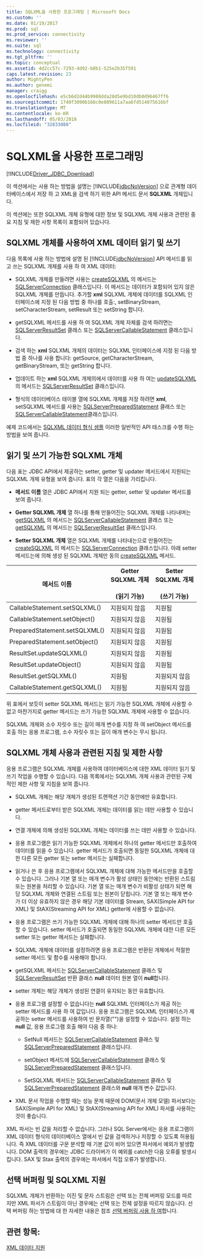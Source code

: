 ```yaml
---
title: SQLXML을 사용한 프로그래밍 | Microsoft Docs
ms.custom: ''
ms.date: 01/19/2017
ms.prod: sql
ms.prod_service: connectivity
ms.reviewer: ''
ms.suite: sql
ms.technology: connectivity
ms.tgt_pltfrm: ''
ms.topic: conceptual
ms.assetid: 4d2cc57c-7293-4d92-b8b1-525e2b35f591
caps.latest.revision: 23
author: MightyPen
ms.author: genemi
manager: craigg
ms.openlocfilehash: e5cb6d2d44b9988dda28d5e9bd10db0d96467ff6
ms.sourcegitcommit: 1740f3090b168c0e809611a7aa6fd514075616bf
ms.translationtype: MT
ms.contentlocale: ko-KR
ms.lasthandoff: 05/03/2018
ms.locfileid: "32833088"
---
```

# <a name="programming-with-sqlxml"></a>SQLXML을 사용한 프로그래밍
[!INCLUDE[Driver_JDBC_Download](../../includes/driver_jdbc_download.md)]

  이 섹션에서는 사용 하는 방법을 설명는 [!INCLUDE[jdbcNoVersion](../../includes/jdbcnoversion_md.md)] 으로 관계형 데이터베이스에서 저장 하 고 XML을 검색 하기 위한 API 메서드 문서 **SQLXML** 개체입니다.  
  
 이 섹션에는 또한 SQLXML 개체 유형에 대한 정보 및 SQLXML 개체 사용과 관련된 중요 지침 및 제한 사항 목록이 포함되어 있습니다.  
  
## <a name="reading-and-writing-xml-data-with-sqlxml-objects"></a>SQLXML 개체를 사용하여 XML 데이터 읽기 및 쓰기  
 다음 목록에 사용 하는 방법에 설명 된 [!INCLUDE[jdbcNoVersion](../../includes/jdbcnoversion_md.md)] API 메서드를 읽고 쓰는 SQLXML 개체를 사용 하 여 XML 데이터:  
  
-   SQLXML 개체를 만들려면 사용는 [createSQLXML](../../connect/jdbc/reference/createsqlxml-method-sqlserverconnection.md) 의 메서드는 [SQLServerConnection](../../connect/jdbc/reference/sqlserverconnection-class.md) 클래스입니다. 이 메서드는 데이터가 포함되어 있지 않은 SQLXML 개체를 만듭니다. 추가할 **xml** SQLXML 개체에 데이터를 SQLXML 인터페이스에 지정 된 다음 방법 중 하나를 호출:, setBinaryStream, setCharacterStream, setResult 또는 setString 합니다.  
  
-   getSQLXML 메서드를 사용 하 여 SQLXML 개체 자체를 검색 하려면는 [SQLServerResultSet](../../connect/jdbc/reference/sqlserverresultset-class.md) 클래스 또는 [SQLServerCallableStatement](../../connect/jdbc/reference/sqlservercallablestatement-class.md) 클래스입니다.  
  
-   검색 하는 **xml** SQLXML 개체의 데이터는 SQLXML 인터페이스에 지정 된 다음 방법 중 하나를 사용 합니다: getSource, getCharacterStream, getBinaryStream, 또는 getString 합니다.  
  
-   업데이트 하는 **xml** SQLXML 개체의에서 데이터를 사용 하 여는 [updateSQLXML](../../connect/jdbc/reference/updatesqlxml-method-sqlserverresultset.md) 의 메서드는 [SQLServerResultSet](../../connect/jdbc/reference/sqlserverresultset-class.md) 클래스입니다.  
  
-   형식의 데이터베이스 테이블 열에 SQLXML 개체를 저장 하려면 **xml**, setSQLXML 메서드를 사용는 [SQLServerPreparedStatement](../../connect/jdbc/reference/sqlserverpreparedstatement-class.md) 클래스 또는 [SQLServerCallableStatement](../../connect/jdbc/reference/sqlservercallablestatement-class.md)클래스입니다.  
  
 예제 코드에서는 [SQLXML 데이터 형식 샘플](../../connect/jdbc/sqlxml-data-type-sample.md) 이러한 일반적인 API 태스크를 수행 하는 방법을 보여 줍니다.  
  
## <a name="readable-and-writable-sqlxml-objects"></a>읽기 및 쓰기 가능한 SQLXML 개체  
 다음 표는 JDBC API에서 제공하는 setter, getter 및 updater 메서드에서 지원되는 SQLXML 개체 유형을 보여 줍니다. 표의 각 열은 다음을 가리킵니다.  
  
-   **메서드 이름** 열은 JDBC API에서 지원 되는 getter, setter 및 updater 메서드를 보여 줍니다.  
  
-   **Getter SQLXML 개체** 열 하나를 통해 만들어진는 SQLXML 개체를 나타내며는 [getSQLXML](../../connect/jdbc/reference/getsqlxml-method-sqlservercallablestatement.md) 의 메서드는 [SQLServerCallableStatement](../../connect/jdbc/reference/sqlservercallablestatement-class.md) 클래스 또는 [getSQLXML](../../connect/jdbc/reference/getsqlxml-method-sqlserverresultset.md) 의 메서드는 [SQLServerResultSet](../../connect/jdbc/reference/sqlserverresultset-class.md) 클래스입니다.  
  
-   **Setter SQLXML 개체** 열은 SQLXML 개체를 나타내는으로 만들어진는 [createSQLXML](../../connect/jdbc/reference/createsqlxml-method-sqlserverconnection.md) 의 메서드는 [SQLServerConnection](../../connect/jdbc/reference/sqlserverconnection-class.md) 클래스입니다. 아래 setter 메서드는에 의해 생성 된 SQLXML 개체만 동의 [createSQLXML](../../connect/jdbc/reference/createsqlxml-method-sqlserverconnection.md) 메서드.  
  
|메서드 이름|Getter SQLXML 개체<br /><br /> (읽기 가능)|Setter SQLXML 개체<br /><br /> (쓰기 가능)|  
|-----------------|-------------------------------------------|-------------------------------------------|  
|CallableStatement.setSQLXML()|지원되지 않음|지원됨|  
|CallableStatement.setObject()|지원되지 않음|지원됨|  
|PreparedStatement.setSQLXML()|지원되지 않음|지원됨|  
|PreparedStatement.setObject()|지원되지 않음|지원됨|  
|ResultSet.updateSQLXML()|지원되지 않음|지원됨|  
|ResultSet.updateObject()|지원되지 않음|지원됨|  
|ResultSet.getSQLXML()|지원됨|지원되지 않음|  
|CallableStatement.getSQLXML()|지원됨|지원되지 않음|  
  
 위 표에서 보듯이 setter SQLXML 메서드는 읽기 가능한 SQLXML 개체에 사용할 수 없고 마찬가지로 getter 메서드는 쓰기 가능한 SQLXML 개체에 사용할 수 없습니다.  
  
 SQLXML 개체와 소수 자릿수 또는 길이 매개 변수를 지정 하 여 setObject 메서드를 호출 하는 응용 프로그램, 소수 자릿수 또는 길이 매개 변수는 무시 됩니다.  
  
## <a name="guidelines-and-limitations-when-using-sqlxml-objects"></a>SQLXML 개체 사용과 관련된 지침 및 제한 사항  
 응용 프로그램은 SQLXML 개체를 사용하여 데이터베이스에 대한 XML 데이터 읽기 및 쓰기 작업을 수행할 수 있습니다. 다음 목록에서는 SQLXML 개체 사용과 관련된 구체적인 제한 사항 및 지침을 보여 줍니다.  
  
-   SQLXML 개체는 해당 개체가 생성된 트랜잭션 기간 동안에만 유효합니다.  
  
-   getter 메서드로부터 받은 SQLXML 개체는 데이터를 읽는 데만 사용할 수 있습니다.  
  
-   연결 개체에 의해 생성된 SQLXML 개체는 데이터를 쓰는 데만 사용할 수 있습니다.  
  
-   응용 프로그램은 읽기 가능한 SQLXML 개체에서 하나의 getter 메서드만 호출하여 데이터를 읽을 수 있습니다. getter 메서드가 호출되면 동일한 SQLXML 개체에 대한 다른 모든 getter 또는 setter 메서드는 실패합니다.  
  
-   읽거나 쓴 후 응용 프로그램에서 SQLXML 개체에 대해 가능한 메서드만을 호출할 수 있습니다. 그러나 기본 열 또는 매개 변수가 활성 상태인 동안에는 반환된 스트림 또는 원본을 처리할 수 있습니다. 기본 열 또는 매개 변수가 비활성 상태가 되면 해당 SQLXML 개체와 연결된 스트림 또는 원본이 닫힙니다. 기본 열 또는 매개 변수가 더 이상 유효하지 않은 경우 해당 기본 데이터를 Stream, SAX(Simple API for XML) 및 StAX(Streaming API for XML) getter에 사용할 수 없습니다.  
  
-   응용 프로그램은 쓰기 가능한 SQLXML 개체에 대해 하나의 setter 메서드만 호출할 수 있습니다. setter 메서드가 호출되면 동일한 SQLXML 개체에 대한 다른 모든 setter 또는 getter 메서드는 실패합니다.  
  
-   SQLXML 개체에 데이터를 설정하려면 응용 프로그램은 반환된 개체에서 적절한 setter 메서드 및 함수를 사용해야 합니다.  
  
-   getSQLXML 메서드는 [SQLServerCallableStatement](../../connect/jdbc/reference/sqlservercallablestatement-class.md) 클래스 및 [SQLServerResultSet](../../connect/jdbc/reference/sqlserverresultset-class.md) 반환 클래스 **null** 데이터 원본 열이 **null**합니다.  
  
-   setter 개체는 해당 개체가 생성된 연결이 유지되는 동안 유효합니다.  
  
-   응용 프로그램 설정할 수 없습니다는 **null** SQLXML 인터페이스가 제공 하는 setter 메서드를 사용 하 여 값입니다. 응용 프로그램은 SQLXML 인터페이스가 제공하는 setter 메서드를 사용하여 빈 문자열("")을 설정할 수 있습니다. 설정 하는 **null** 값, 응용 프로그램 호출 해야 다음 중 하나:  
  
    -   SetNull 메서드는 [SQLServerCallableStatement](../../connect/jdbc/reference/sqlservercallablestatement-class.md) 클래스 및 [SQLServerPreparedStatement](../../connect/jdbc/reference/sqlserverpreparedstatement-class.md) 클래스입니다.  
  
    -   setObject 메서드에 [SQLServerCallableStatement](../../connect/jdbc/reference/sqlservercallablestatement-class.md) 클래스 및 [SQLServerPreparedStatement](../../connect/jdbc/reference/sqlserverpreparedstatement-class.md) 클래스입니다.  
  
    -   SetSQLXML 메서드는 [SQLServerCallableStatement](../../connect/jdbc/reference/sqlservercallablestatement-class.md) 클래스 및 [SQLServerPreparedStatement](../../connect/jdbc/reference/sqlserverpreparedstatement-class.md) 클래스와 **null** 매개 변수 값입니다.  
  
-   XML 문서 작업을 수행할 때는 성능 문제 때문에 DOM(문서 개체 모델) 파서보다는 SAX(Simple API for XML) 및 StAX(Streaming API for XML) 파서를 사용하는 것이 좋습니다.  
  
 XML 파서는 빈 값을 처리할 수 없습니다. 그러나 SQL Server에서는 응용 프로그램이 XML 데이터 형식의 데이터베이스 열에서 빈 값을 검색하거나 저장할 수 있도록 허용됩니다. 즉 XML 데이터를 구문 분석할 때 기본 값이 비어 있으면 파서에서 예외가 발생합니다. DOM 출력의 경우에는 JDBC 드라이버가 이 예외를 catch한 다음 오류를 발생시킵니다. SAX 및 Stax 출력의 경우에는 파서에서 직접 오류가 발생합니다.  
  
## <a name="adaptive-buffering-and-sqlxml-support"></a>선택 버퍼링 및 SQLXML 지원  
 SQLXML 개체가 반환하는 이진 및 문자 스트림은 선택 또는 전체 버퍼링 모드를 따르지만 XML 파서가 스트림이 아닌 경우에는 선택 또는 전체 설정을 따르지 않습니다. 선택 버퍼링 하는 방법에 대 한 자세한 내용은 참조 [선택 버퍼링 사용 하 여](../../connect/jdbc/using-adaptive-buffering.md)합니다.  
  
## <a name="see-also"></a>관련 항목:  
 [XML 데이터 지원](../../connect/jdbc/supporting-xml-data.md)  
  
  
